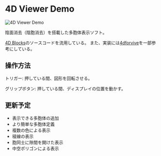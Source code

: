 # 4D Viewer Demo

![4D Viewer Demo](https://gyazo.com/a4f4de49c26fc9cfefeda513255a2ea9.jpg)

陰面消去（陰胞消去）を搭載した多胞体表示ソフト。

[4D Blocks](http://www.urticator.net/blocks/v6/index.html)のソースコードを流用している。
また、実装には[4dforvive](https://github.com/leo92613/4dforvive)を一部参考にしている。

## 操作方法
トリガー: 押している間、図形を回転させる。

グリップボタン: 押している間、ディスプレイの位置を動かす。

## 更新予定
- 表示できる多胞体の追加
- より簡単な多胞体定義
- 複数の色による表示
- 稜線の表示
- 胞同士に隙間を開けた表示
- 中空ポリゴンによる表示
